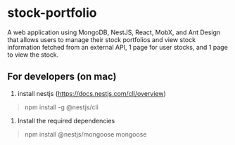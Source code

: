 # stock-portfolio
A web application using MongoDB, NestJS, React, MobX, and Ant Design that allows users to manage their stock portfolios and view stock information fetched from an external API, 1 page for user stocks, and 1 page to view the stock.

## For developers (on mac)
1. install nestjs (https://docs.nestjs.com/cli/overview)
> npm install -g @nestjs/cli
1. Install the required dependencies
> npm install @nestjs/mongoose mongoose